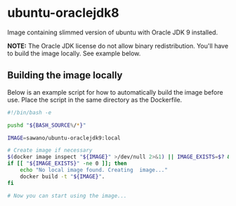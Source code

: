 # ubuntu-oraclejdk8

Image containing slimmed version of ubuntu with Oracle JDK 9 installed.

**NOTE:** The Oracle JDK license do not allow binary redistribution. You'll have to build the image locally. See example
below.

## Building the image locally

Below is an example script for how to automatically build the image before use. Place the script in the same directory
as the Dockerfile.

````bash
#!/bin/bash -e

pushd "${BASH_SOURCE%/*}"

IMAGE=sawano/ubuntu-oraclejdk9:local

# Create image if necessary
$(docker image inspect "${IMAGE}" >/dev/null 2>&1) || IMAGE_EXISTS=$? && true
if [[ "${IMAGE_EXISTS}" -ne 0 ]]; then
    echo "No local image found. Creating  image..."
    docker build -t "${IMAGE}".
fi

# Now you can start using the image...

````
